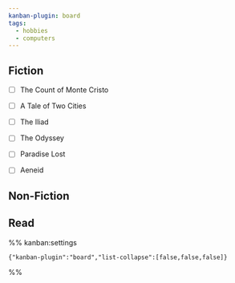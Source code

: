 ```yaml
---
kanban-plugin: board
tags:
  - hobbies
  - computers
---
```


## Fiction

- [ ] The Count of Monte Cristo
- [ ] A Tale of Two Cities
- [ ] The Iliad
- [ ] The Odyssey
- [ ] Paradise Lost
- [ ] Aeneid


## Non-Fiction



## Read





%% kanban:settings
```
{"kanban-plugin":"board","list-collapse":[false,false,false]}
```
%%